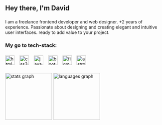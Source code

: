 <!-- ## Hey there, I'm David Lorenzo 👋
I am a freelance frontend developer and web designer.
**+2 years of experience.** Passionate about designing and creating elegant and intuitive user interfaces. **ready to add value to your project.**

**My go to tech-stack:**
 - HTML
- CSS
- JavaScript
- Astro
- Bootstrap
- PHP
- Mysqli
- Figma
- Illustrator

<div align="left">
  <img src="https://cdn.jsdelivr.net/gh/devicons/devicon/icons/html5/html5-original.svg" height="30" alt="html5 logo"  />
  <img src="https://cdn.jsdelivr.net/gh/devicons/devicon/icons/css3/css3-original.svg" height="30" alt="css3 logo"  />
  <img src="https://cdn.jsdelivr.net/gh/devicons/devicon/icons/javascript/javascript-original.svg" height="30" alt="javascript logo"  />
  <img src="https://cdn.jsdelivr.net/gh/devicons/devicon/icons/csharp/astro-original.svg" height="30" alt="astro logo"  />
</div><br>
   
I’m currently learning **TypeScript.**

<div align=""start>
<img src="https://github-readme-stats.vercel.app/api?username=Iceheop&hide_title=false&hide_rank=false&show_icons=true&include_all_commits=true&count_private=true&disable_animations=false&theme=dracula&locale=en&hide_border=false" height="150" alt="stats graph"  />
  <img src="https://github-readme-stats.vercel.app/api/top-langs?username=Iceheop&locale=en&hide_title=false&layout=compact&card_width=320&langs_count=5&theme=dracula&hide_border=false" height="150" alt="languages graph"  />
</div> -->

<h2 align="left">Hey there, I'm David</h2>

###

<p align="left">I am a freelance frontend developer and web designer. +2 years of experience. Passionate about designing and creating elegant and intuitive user interfaces. ready to add value to your project.</p>

###

<h3 align="left">My go to tech-stack:</h3>

###

<div align="left">
  <img src="https://img.shields.io/badge/HTML5-E34F26?logo=html5&logoColor=white&style=for-the-badge" height="30" alt="html5 logo"  />
  <img width="8" />
  <img src="https://img.shields.io/badge/CSS3-1572B6?logo=css3&logoColor=white&style=for-the-badge" height="30" alt="css3 logo"  />
  <img width="8" />
  <img src="https://img.shields.io/badge/JavaScript-F7DF1E?logo=javascript&logoColor=black&style=for-the-badge" height="30" alt="javascript logo"  />
  <img width="8" />
  <img src="https://img.shields.io/badge/Bootstrap-7952B3?logo=bootstrap&logoColor=white&style=for-the-badge" height="30" alt="bootstrap logo"  />
  <img width="8" />
  <img src="https://img.shields.io/badge/Figma-F24E1E?logo=figma&logoColor=white&style=for-the-badge" height="30" alt="figma logo"  />
  <img width="8" />
  <img src="https://img.shields.io/badge/Astro-FF5D01?logo=astro&logoColor=black&style=for-the-badge" height="30" alt="astro logo"  />
</div>

###

<div align="left">
  <img src="https://github-readme-stats.vercel.app/api?username=Iceheop&hide_title=false&hide_rank=false&show_icons=true&include_all_commits=true&count_private=true&disable_animations=false&theme=github_dark&locale=es&hide_border=false&order=1" height="150" alt="stats graph"  />
  <img src="https://github-readme-stats.vercel.app/api/top-langs?username=Iceheop&locale=es&hide_title=false&layout=compact&card_width=320&langs_count=5&theme=github_dark&hide_border=false&order=2" height="150" alt="languages graph"  />
</div>

###








